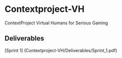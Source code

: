 # Contextproject-VH
ContextProject Virtual Humans for Serious Gaming

## Deliverables
[Sprint 1] (Contextproject-VH/Deliverables/Sprint_1.pdf)
